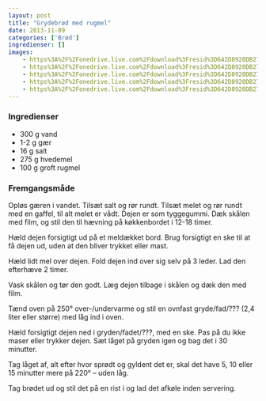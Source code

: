 ```yaml
---
layout: post
title: "Grydebrød med rugmel"
date: 2013-11-09
categories: ['Brød']
ingredienser: []
images:
    - https%3A%2F%2Fonedrive.live.com%2Fdownload%3Fresid%3D642D8920DB2784EE!126103
    - https%3A%2F%2Fonedrive.live.com%2Fdownload%3Fresid%3D642D8920DB2784EE!126106
    - https%3A%2F%2Fonedrive.live.com%2Fdownload%3Fresid%3D642D8920DB2784EE!126110
    - https%3A%2F%2Fonedrive.live.com%2Fdownload%3Fresid%3D642D8920DB2784EE!126108
    - https%3A%2F%2Fonedrive.live.com%2Fdownload%3Fresid%3D642D8920DB2784EE!126104
---
```

### Ingredienser
-   300 g vand
-   1-2 g gær
-   16 g salt
-   275 g hvedemel
-   100 g groft rugmel

### Fremgangsmåde
Opløs gæren i vandet. Tilsæt salt og rør rundt. Tilsæt melet og rør rundt med en gaffel, til alt melet er vådt. Dejen er som tyggegummi. Dæk skålen med film, og stil den til hævning på køkkenbordet i 12-18 timer.

Hæld dejen forsigtigt ud på et meldækket bord. Brug forsigtigt en ske til at få dejen ud, uden at den bliver trykket eller mast.

Hæld lidt mel over dejen. Fold dejen ind over sig selv på 3 leder. Lad den efterhæve 2 timer.

Vask skålen og tør den godt. Læg dejen tilbage i skålen og dæk den med film.

Tænd oven på 250&deg; over-/undervarme og stil en ovnfast gryde/fad/??? (2,4 liter eller større) med låg ind i oven.

Hæld forsigtigt dejen ned i gryden/fadet/???, med en ske. Pas på du ikke maser eller trykker dejen. Sæt låget på gryden igen og bag det i 30 minutter.

Tag låget af, alt efter hvor sprødt og gyldent det er, skal det have 5, 10 eller 15 minutter mere på 220&deg; – uden låg.

Tag brødet ud og stil det på en rist i og lad det afkøle inden servering.
